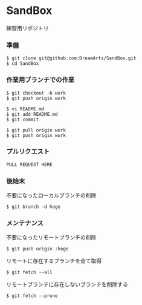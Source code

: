 SandBox
=======

練習用リポジトリ

### 準備
```
$ git clone git@github.com:DreamArts/SandBox.git
$ cd SandBox
```

### 作業用ブランチでの作業
```
$ git checkout -b work
$ git push origin work

$ vi README.md
$ git add README.md
$ git commit

$ git pull origin work
$ git push origin work
```

### プルリクエスト
```
PULL REQUEST HERE
```

### 後始末
不要になったローカルブランチの削除
```
$ git branch -d hoge
```

### メンテナンス
不要になったリモートブランチの削除
```
$ git push origin :hoge
```

リモートに存在するブランチを全て取得
```
$ git fetch --all
```

リモートブランチに存在しないブランチを削除する
```
$ git fetch --prune
```

